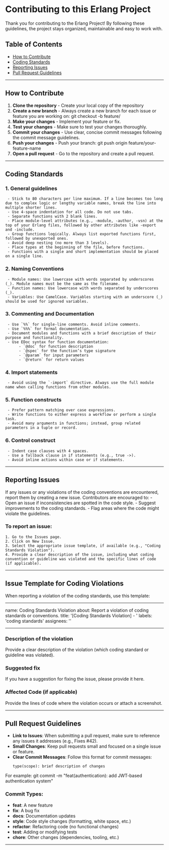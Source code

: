 # Contributing to this Erlang Project

Thank you for contributing to the Erlang Project! By following these guidelines, the project stays organized, maintainable and easy to work with.

## Table of Contents
 - [How to Contribute](#how-to-contribute)
 - [Coding Standards](#coding-standards)
 - [Reporting Issues](#reporting-issues)
 - [Pull Request Guidelines](#pull-request-guidelines)

---

## How to Contribute

 1. **Clone the repository** - Create your local copy of the repository
 2. **Create a new branch** - Always create a new branch for each issue or feature you are working on:
	git checkout -b feature/<feature-name>
 3. **Make your changes** - Implement your feature or fix.
 4. **Test your changes** - Make sure to test your changes thoroughly.
 5. **Commit your changes** - Use clear, concise commit messages following the commit message guidelines.
 6. **Push your changes** - Push your branch:
	git push origin feature/your-feature-name
 7. **Open a pull request** - Go to the repository and create a pull request.

---

## Coding Standards

### 1. **General guidelines**
     - Stick to 80 characters per line maximum. If a line becomes too long due to complex logic or lengthy variable names, break the line into multiple shorter lines.
     - Use 4-space indentation for all code. Do not use tabs.
     - Separate functions with 2 blank lines.
     - Place module-level attributes (e.g., -module, -author, -vsn) at the top of your Erlang files, followed by other attributes like -export and -include.
     - Group functions logically. Always list exported functions first, followed by unexported ones.
     - Avoid deep nesting (no more than 3 levels).
     - Place types at the beginning of the file, before functions.
     - Functions with a single and short implementation should be placed on a single line.
### 2. **Naming Conventions**
     - Module names: Use lowercase with words separated by underscores (_). Module names must be the same as the filename.
     - Function names: Use lowercase with words separated by underscores (_).
     - Variables: Use CamelCase. Variables starting with an underscore (_) should be used for ignored variables.
### 3. **Commenting and Documentation**
     - Use `%%` for single-line comments. Avoid inline comments.
     - Use `%%%` for formal documentation.
     - Document modules and functions with a brief description of their purpose and functionality.
     - Use EDoc syntax for function documentation:
          - `@doc` for function description
          - `@spec` for the function’s type signature
          - `@param` for input parameters
          - `@return` for return values
### 4. **Import statements**
     - Avoid using the `-import` directive. Always use the full module name when calling functions from other modules.
### 5. **Function constructs**
     - Prefer pattern matching over case expressions.
     - Write functions to either express a workflow or perform a single task.
     - Avoid many arguments in functions; instead, group related parameters in a tuple or record.
### 6. **Control construct**
     - Indent case clauses with 4 spaces.
     - Use a fallback clause in if statements (e.g., true ->).
     - Avoid inline actions within case or if statements.

---

## Reporting Issues

   If any issues or any violations of the coding conventions are encountered, report them by creating a new issue. Contributors are encouraged to:
     - Open an issue if inconsistencies are spotted in the code style.
     - Suggest improvements to the coding standards.
     - Flag areas where the code might violate the guidelines.

   ### To report an issue:
    1. Go to the Issues page.
    2. Click on New Issue.
    3. Select the appropriate issue template, if available (e.g., "Coding Standards Violation").
    4. Provide a clear description of the issue, including what coding convention or guideline was violated and the specific lines of code (if applicable).

---

## Issue Template for Coding Violations

   When reporting a violation of the coding standards, use this template:

---
name: Coding Standards Violation
about: Report a violation of coding standards or conventions.
title: '[Coding Standards Violation] - <Brief Description>'
labels: 'coding standards'
assignees: ''

---

### Description of the violation

Provide a clear description of the violation (which coding standard or guideline was violated).

### Suggested fix

If you have a suggestion for fixing the issue, please provide it here.

### Affected Code (if applicable)

Provide the lines of code where the violation occurs or attach a screenshot.

---

## Pull Request Guidelines

 - **Link to Issues**: When submitting a pull request, make sure to reference any issues it addresses (e.g., Fixes #42).
 - **Small Changes**: Keep pull requests small and focused on a single issue or feature.
 - **Clear Commit Messages**: Follow this format for commit messages:
   ```plaintext
   type(scope): brief description of changes

 For example:
     git commit -m "feat(authentication): add JWT-based authentication system"

### Commit Types:

 - **feat**: A new feature
 - **fix**: A bug fix
 - **docs**: Documentation updates
 - **style**: Code style changes (formatting, white space, etc.)
 - **refactor**: Refactoring code (no functional changes)
 - **test**: Adding or modifying tests
 - **chore**: Other changes (dependencies, tooling, etc.)

---
